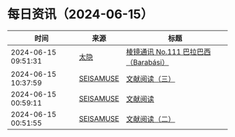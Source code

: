 ﻿# 每日资讯（2024-06-15）

|时间|来源|标题|
|---|---|---|
|2024-06-15 09:51:31|[太隐](https://wangyurui.com/feed.xml)|[棱镜通讯 No.111 巴拉巴西 （Barabási）](https://wangyurui.com/posts/leng-jing-tong-xun-no-111-ba-la-ba-xi-barabasi-a996bcab)|
|2024-06-15 10:37:59|[SEISAMUSE](https://www.seis-jun.xyz/atom.xml)|[文献阅读（三）](http://www.seis-jun.xyz/paper-reading-3)|
|2024-06-15 00:59:11|[SEISAMUSE](https://www.seis-jun.xyz/atom.xml)|[文献阅读](http://www.seis-jun.xyz/paper-reading)|
|2024-06-15 00:51:55|[SEISAMUSE](https://www.seis-jun.xyz/atom.xml)|[文献阅读（二）](http://www.seis-jun.xyz/paper-reading-2)|
